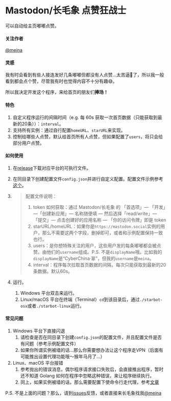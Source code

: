 # Mastodon/长毛象 点赞狂战士

可以自动给主页嘟嘟点赞。


#### 关注作者

[@meina](https://mastodon.social/web/accounts/849118)



#### 灵感

我有时会看到有些人接连发好几条嘟嘟但都没有人点赞...太苦逼🥺了，所以我一般看到都会点个赞，尽管我有时也觉得内容不十分有趣:sweat_smile:。

所以我决定开发这个程序，来给首页的朋友们**捧场！**



#### 特色

1. 自定义程序运行的间隔时间（e.g. 每 60s 获取一次首页数据（只能获取到最新的20条））：`interval`。
2. 支持所有实例：通过自行配置`homeURL`、`starURL`来实现。
3. 控制给哪些人点赞，默认给首页所有人点赞，但如果配置了`users`，将只会给部分用户点赞。



#### 如何使用

1. 在[release](https://github.com/falkaa/mastodon_star_bot/releases)下载对应平台的可执行文件。

2. 在同目录下创建配置文件`config.json`并进行自定义配置。配置文件示例参考[这个](https://github.com/falkaa/mastodon_star_bot/blob/master/config.json)。

3. > 配置文件说明：
   >
   > 1. token 如何获取：通过 Mastodon/长毛象 的 「首选项」— 「开发」—「创建新应用」— 名称随便填 — 然后选择「read/write」— 「提交」— 点击创建好的应用名称 — 「你的访问令牌」即是 token
   > 2. starURL/homeURL：如果你是`https://mastodon.social`实例的用户，那么不需要这两个字段，删掉即可，或者和示例配置保持一致也行。
   > 3. users：是你想特殊关注的用户，这些用户发的每条嘟嘟都会被点赞。由他们的`username`组成。P.S. 不是`displayName`哦。比如我的`displayName`是“CyberChina‧翠”，但我的`username`是`meina`。
   > 4. interval：程序每次拉取首页数据的间隔，每次只能获取到最新的20条数据。默认60s。

4. 运行。

   1. Windows 平台双击来运行。
   2. Linux/macOS 平台在终端（Terminal）`cd`到该目录后，通过`./starbot-osx`或者`./starbot-linux`运行。

#### 常见问题

1. Windows 平台下直接闪退
   1. 请检查是否在同目录下创建`config.json`的配置文件，并且配置文件是否有问题（参考示例配置文件）
   2. 如果你所谓实例被墙的话...那么你需要想办法让这个程序走VPN（后面有可能推出设置代理功能哦～猴年马月了...）
2. Linux、macOS 平台报错
   1. 参考抛出的错误消息，偶尔程序请求接口失败后，会直接推出程序，暂时还不知道 Golang 如何在程序中忽略这种错误，来让程序继续执行。
   2. 同上，如果实例被墙的话，那么需要配置下使命令行走代理，参考[文章](https://zhuanlan.zhihu.com/p/46973701)
   
P.S. 不是上面的问题？那么，请到[issues](https://github.com/falkaa/mastodon_star_bot/issues)反馈，或者直接来长毛象找我[@meina](https://mastodon.social/web/accounts/849118)
